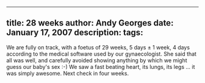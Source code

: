 -----
title:  28 weeks
author: Andy Georges
date: January 17, 2007
description: 
tags: 
-----







We are fully on track, with a foetus of 29 weeks, 5 days ± 1 week, 4
days according to the medical software used by our gynaecologist. She
said that all was well, and carefully avoided showing anything by which
we might guess our baby's sex :-) We saw a fast beating heart, its
lungs, its legs ... it was simply awesome. Next check in four weeks.




